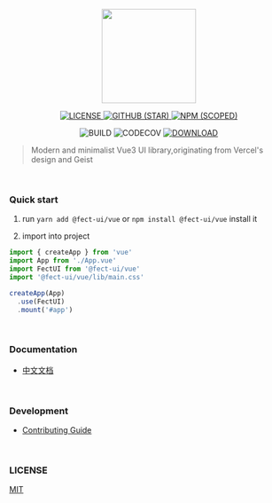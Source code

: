 <p align="center" height="170">
<img  style="height:170px;width:170px;" height="170" width="170"
src="https://user-images.githubusercontent.com/52351095/118687359-7e809480-b837-11eb-8083-b0504ec79652.png"/>
</p>

<p align="center">
<a href="LICENSE">
  <img alt="LICENSE" src="https://img.shields.io/github/license/fay-org/fect?style=for-the-badge"/>
</a>
<a href="https://github.com/fay-org/fect/stargazers">
 <img alt="GITHUB (STAR)" src="https://img.shields.io/github/stars/fay-org/fect?style=for-the-badge"/>
</a>
<a href="https://www.npmjs.com/package/@fect-ui/vue">
  <img alt="NPM (SCOPED)" src="https://img.shields.io/npm/v/@fect-ui/vue?color=%230761d1&logoColor=%23000000&style=for-the-badge" />
</a>
</p>

<p align="center">
<a>
  <img alt="BUILD" src="https://img.shields.io/travis/fay-org/fect/master?style=for-the-badge" />
</a>
<a>
  <img alt="CODECOV" src="https://img.shields.io/codecov/c/gh/fay-org/fect?style=for-the-badge&token=ZYSZDJXJ6C"/>  
</a>
<a href="DOWNLOAD">
  <img alt="DOWNLOAD" src="https://img.shields.io/npm/dm/@fect-ui/vue?style=for-the-badge"/>
</a>
</p>

> Modern and minimalist Vue3 UI library,originating from Vercel's design and Geist

<br/>

### Quick start

1. run `yarn add @fect-ui/vue` or `npm install @fect-ui/vue` install it

2. import into project

```js
import { createApp } from 'vue'
import App from './App.vue'
import FectUI from '@fect-ui/vue'
import '@fect-ui/vue/lib/main.css'

createApp(App)
  .use(FectUI)
  .mount('#app')
```

<br />

### Documentation

- [中文文档](https://vue.miaya.art/)

<br />

### Development

- [Contributing Guide](https://github.com/fay-org/fect/blob/61bae26488b61cdf2b65fde92a184f7d7baa048c/.github/CONTRIBUTING.md)

<br/>

### LICENSE

[MIT](./LICENSE)
